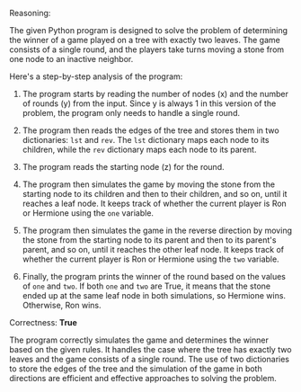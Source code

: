 Reasoning:

The given Python program is designed to solve the problem of determining the winner of a game played on a tree with exactly two leaves. The game consists of a single round, and the players take turns moving a stone from one node to an inactive neighbor.

Here's a step-by-step analysis of the program:

1. The program starts by reading the number of nodes (x) and the number of rounds (y) from the input. Since y is always 1 in this version of the problem, the program only needs to handle a single round.

2. The program then reads the edges of the tree and stores them in two dictionaries: `lst` and `rev`. The `lst` dictionary maps each node to its children, while the `rev` dictionary maps each node to its parent.

3. The program reads the starting node (z) for the round.

4. The program then simulates the game by moving the stone from the starting node to its children and then to their children, and so on, until it reaches a leaf node. It keeps track of whether the current player is Ron or Hermione using the `one` variable.

5. The program then simulates the game in the reverse direction by moving the stone from the starting node to its parent and then to its parent's parent, and so on, until it reaches the other leaf node. It keeps track of whether the current player is Ron or Hermione using the `two` variable.

6. Finally, the program prints the winner of the round based on the values of `one` and `two`. If both `one` and `two` are True, it means that the stone ended up at the same leaf node in both simulations, so Hermione wins. Otherwise, Ron wins.

Correctness: **True**

The program correctly simulates the game and determines the winner based on the given rules. It handles the case where the tree has exactly two leaves and the game consists of a single round. The use of two dictionaries to store the edges of the tree and the simulation of the game in both directions are efficient and effective approaches to solving the problem.